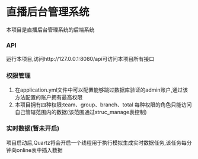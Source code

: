 # 直播后台管理系统
本项目是直播后台管理系统的后端系统

### API
运行本项目,访问http://127.0.0.1:8080/api可访问本项目所有接口

### 权限管理
1. 在application.yml文件中可以配置能够跳过数据库验证的admin账户,通过该方法配置的账户拥有最高权限
2. 本项目拥有四种权限:team、group、branch、total
	每种权限的角色只能访问自己管辖范围内的数据(该范围通过struc_manage表控制)

### 实时数据(暂未开启)
项目启动后,Quartz将会开启一个线程用于执行模拟生成实时数据任务,该任务每分钟向online表中插入数据